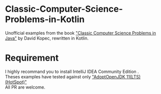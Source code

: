 # Classic-Computer-Science-Problems-in-Kotlin
Unofficial examples from the book ["Classic Computer Science Problems in Java"](https://www.manning.com/books/classic-computer-science-problems-in-java?a_aid=oaksnow&a_bid=6430148a)
by David Kopec, rewritten in Kotlin.

# Requirement
I highly recommand you to install IntelliJ IDEA Community Edition .
</br>
Theses examples have tested against only ["AdoptOpenJDK 11(LTS) (HotSpot)"](https://adoptopenjdk.net/)
</br>
All PR are welcome.
